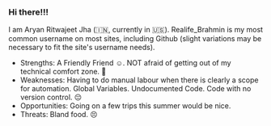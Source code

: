 ### Hi there!!!

I am Aryan Ritwajeet Jha (🇮🇳, currently in :us:). Realife_Brahmin is my most common username on most sites, including Github (slight variations may be necessary to fit the site's username needs).
- Strengths: A Friendly Friend :relaxed:. NOT afraid of getting out of my technical comfort zone. :muscle:
- Weaknesses: Having to do manual labour when there is clearly a scope for automation. Global Variables. Undocumented Code. Code with no version control. 😔
- Opportunities: Going on a few trips this summer would be nice.
- Threats: Bland food. 😣
